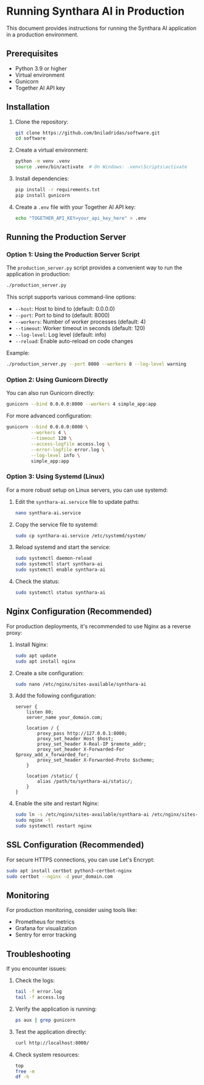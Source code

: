 # Running Synthara AI in Production

This document provides instructions for running the Synthara AI application in a production environment.

## Prerequisites

- Python 3.9 or higher
- Virtual environment
- Gunicorn
- Together AI API key

## Installation

1. Clone the repository:
   ```bash
   git clone https://github.com/bniladridas/software.git
   cd software
   ```

2. Create a virtual environment:
   ```bash
   python -m venv .venv
   source .venv/bin/activate  # On Windows: .venv\Scripts\activate
   ```

3. Install dependencies:
   ```bash
   pip install -r requirements.txt
   pip install gunicorn
   ```

4. Create a `.env` file with your Together AI API key:
   ```bash
   echo "TOGETHER_API_KEY=your_api_key_here" > .env
   ```

## Running the Production Server

### Option 1: Using the Production Server Script

The `production_server.py` script provides a convenient way to run the application in production:

```bash
./production_server.py
```

This script supports various command-line options:

- `--host`: Host to bind to (default: 0.0.0.0)
- `--port`: Port to bind to (default: 8000)
- `--workers`: Number of worker processes (default: 4)
- `--timeout`: Worker timeout in seconds (default: 120)
- `--log-level`: Log level (default: info)
- `--reload`: Enable auto-reload on code changes

Example:
```bash
./production_server.py --port 8080 --workers 8 --log-level warning
```

### Option 2: Using Gunicorn Directly

You can also run Gunicorn directly:

```bash
gunicorn --bind 0.0.0.0:8000 --workers 4 simple_app:app
```

For more advanced configuration:

```bash
gunicorn --bind 0.0.0.0:8000 \
         --workers 4 \
         --timeout 120 \
         --access-logfile access.log \
         --error-logfile error.log \
         --log-level info \
         simple_app:app
```

### Option 3: Using Systemd (Linux)

For a more robust setup on Linux servers, you can use systemd:

1. Edit the `synthara-ai.service` file to update paths:
   ```bash
   nano synthara-ai.service
   ```

2. Copy the service file to systemd:
   ```bash
   sudo cp synthara-ai.service /etc/systemd/system/
   ```

3. Reload systemd and start the service:
   ```bash
   sudo systemctl daemon-reload
   sudo systemctl start synthara-ai
   sudo systemctl enable synthara-ai
   ```

4. Check the status:
   ```bash
   sudo systemctl status synthara-ai
   ```

## Nginx Configuration (Recommended)

For production deployments, it's recommended to use Nginx as a reverse proxy:

1. Install Nginx:
   ```bash
   sudo apt update
   sudo apt install nginx
   ```

2. Create a site configuration:
   ```bash
   sudo nano /etc/nginx/sites-available/synthara-ai
   ```

3. Add the following configuration:
   ```nginx
   server {
       listen 80;
       server_name your_domain.com;

       location / {
           proxy_pass http://127.0.0.1:8000;
           proxy_set_header Host $host;
           proxy_set_header X-Real-IP $remote_addr;
           proxy_set_header X-Forwarded-For $proxy_add_x_forwarded_for;
           proxy_set_header X-Forwarded-Proto $scheme;
       }

       location /static/ {
           alias /path/to/synthara-ai/static/;
       }
   }
   ```

4. Enable the site and restart Nginx:
   ```bash
   sudo ln -s /etc/nginx/sites-available/synthara-ai /etc/nginx/sites-enabled/
   sudo nginx -t
   sudo systemctl restart nginx
   ```

## SSL Configuration (Recommended)

For secure HTTPS connections, you can use Let's Encrypt:

```bash
sudo apt install certbot python3-certbot-nginx
sudo certbot --nginx -d your_domain.com
```

## Monitoring

For production monitoring, consider using tools like:

- Prometheus for metrics
- Grafana for visualization
- Sentry for error tracking

## Troubleshooting

If you encounter issues:

1. Check the logs:
   ```bash
   tail -f error.log
   tail -f access.log
   ```

2. Verify the application is running:
   ```bash
   ps aux | grep gunicorn
   ```

3. Test the application directly:
   ```bash
   curl http://localhost:8000/
   ```

4. Check system resources:
   ```bash
   top
   free -m
   df -h
   ```
